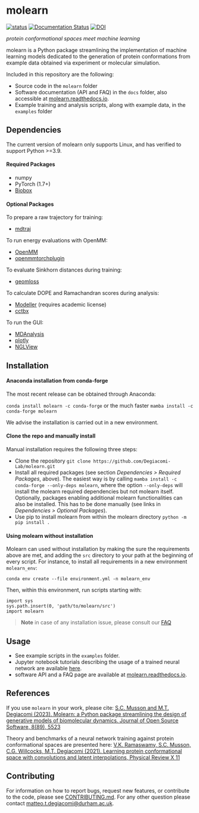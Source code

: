 # molearn

[![status](https://joss.theoj.org/papers/781a409020f1c37417067aef6fbc3217/status.svg)](https://joss.theoj.org/papers/781a409020f1c37417067aef6fbc3217)
[![Documentation Status](https://readthedocs.org/projects/molearn/badge/?version=latest)](https://molearn.readthedocs.io/en/latest/?badge=latest)
[![DOI](https://zenodo.org/badge/145391811.svg)](https://zenodo.org/badge/latestdoi/145391811)



*protein conformational spaces meet machine learning*

molearn is a Python package streamlining the implementation of machine learning models dedicated to the generation of protein conformations from example data obtained via experiment or molecular simulation.

Included in this repository are the following:
* Source code in the `molearn` folder
* Software documentation (API and FAQ) in the `docs` folder, also accessible at [molearn.readthedocs.io](https://molearn.readthedocs.io/).
* Example training and analysis scripts, along with example data, in the `examples` folder

## Dependencies

The current version of molearn only supports Linux, and has verified to support Python >=3.9.

#### Required Packages

* numpy
* PyTorch (1.7+)
* [Biobox](https://github.com/Degiacomi-Lab/biobox)

#### Optional Packages

To prepare a raw trajectory for training:
* [mdtraj](https://mdtraj.org/1.9.4/index.html)

To run energy evaluations with OpenMM:
* [OpenMM](https://openmm.org/documentation)
* [openmmtorchplugin](https://github.com/SCMusson/openmmtorchplugin)

To evaluate Sinkhorn distances during training:
* [geomloss](https://www.kernel-operations.io/geomloss/)

To calculate DOPE and Ramachandran scores during analysis:
* [Modeller](https://salilab.org/modeller/) (requires academic license)
* [cctbx](https://cctbx.github.io/)

To run the GUI:
* [MDAnalysis](https://www.mdanalysis.org/)
* [plotly](https://plotly.com/python/)
* [NGLView](http://nglviewer.org/nglview/latest/)

## Installation ##

#### Anaconda installation from conda-forge ####

The most recent release can be obtained through Anaconda:

`conda install molearn -c conda-forge` or the much faster `mamba install -c conda-forge molearn`

We advise the installation is carried out in a new environment.

#### Clone the repo and manually install ####

Manual installation requires the following three steps:
* Clone the repository `git clone https://github.com/Degiacomi-Lab/molearn.git`
* Install all required packages (see section *Dependencies > Required Packages*, above). The easiest way is by calling `mamba install -c conda-forge --only-deps molearn`, where the option `--only-deps` will install the molearn required dependencies but not molearn itself. Optionally, packages enabling additional molearn functionalities can also be installed. This has to be done manually (see links in *Dependencies > Optional Packages*).
* Use pip to install molearn from within the molearn directory `python -m pip install .`

#### Using molearn without installation ####

Molearn can used without installation by making the sure the requirements above are met, and adding the `src` directory to your path at the beginning of every script. For instance, to install all requirements in a new environment `molearn_env`:
```
conda env create --file environment.yml -n molearn_env
```
Then, within this environment, run scripts starting with:

```
import sys
sys.path.insert(0, 'path/to/molearn/src')
import molearn
```

> **Note**
> in case of any installation issue, please consult our [FAQ](https://molearn.readthedocs.io/en/latest/FAQ.html)

## Usage ##

* See example scripts in the `examples` folder.
* Jupyter notebook tutorials describing the usage of a trained neural network are available [here](https://github.com/Degiacomi-Lab/molearn_notebook).
* software API and a FAQ page are available at [molearn.readthedocs.io](https://molearn.readthedocs.io/).

## References ##

If you use `molearn` in your work, please cite: [S.C. Musson and M.T. Degiacomi (2023). Molearn: a Python package streamlining the design of generative models of biomolecular dynamics. Journal of Open Source Software, 8(89), 5523](https://doi.org/10.21105/joss.05523)

Theory and benchmarks of a neural network training against protein conformational spaces are presented here:
[V.K. Ramaswamy, S.C. Musson, C.G. Willcocks, M.T. Degiacomi (2021). Learning protein conformational space with convolutions and latent interpolations, Physical Review X 11](
https://journals.aps.org/prx/abstract/10.1103/PhysRevX.11.011052)

## Contributing ##

For information on how to report bugs, request new features, or contribute to the code, please see [CONTRIBUTING.md](CONTRIBUTING.md).
For any other question please contact matteo.t.degiacomi@durham.ac.uk.
